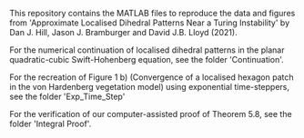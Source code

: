 This repository contains the MATLAB files to reproduce the data and figures from 'Approximate Localised Dihedral Patterns Near a Turing Instability' by Dan J. Hill, Jason J. Bramburger and David J.B. Lloyd (2021).

For the numerical continuation of localised dihedral patterns in the planar quadratic-cubic Swift-Hohenberg equation, see the folder 'Continuation'.

For the recreation of Figure 1 b) (Convergence of a localised hexagon patch in the von Hardenberg vegetation model) using exponential time-steppers, see the folder 'Exp_Time_Step'

For the verification of our computer-assisted proof of Theorem 5.8, see the folder 'Integral Proof'.
